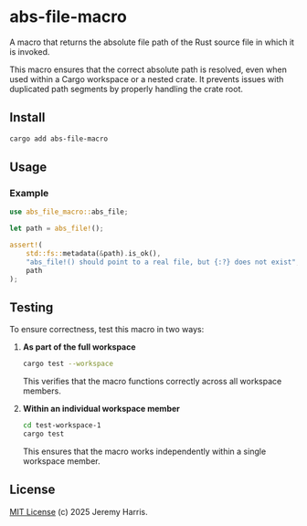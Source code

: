 # abs-file-macro

A macro that returns the absolute file path of the Rust source file in which it is invoked.

This macro ensures that the correct absolute path is resolved, even when used within a Cargo workspace or a nested crate. It prevents issues with duplicated path segments by properly handling the crate root.

## Install

```sh
cargo add abs-file-macro
```

## Usage

### Example
```rust
use abs_file_macro::abs_file;

let path = abs_file!();

assert!(
    std::fs::metadata(&path).is_ok(),
    "abs_file!() should point to a real file, but {:?} does not exist",
    path
);
```

## Testing

To ensure correctness, test this macro in two ways:

1. **As part of the full workspace**

   ```sh
   cargo test --workspace
   ```
   This verifies that the macro functions correctly across all workspace members.

2. **Within an individual workspace member**

   ```sh
   cd test-workspace-1
   cargo test
   ```
   This ensures that the macro works independently within a single workspace member.

## License

[MIT License](LICENSE) (c) 2025 Jeremy Harris.

[rust-src-page]: https://www.rust-lang.org/
[rust-logo]: https://img.shields.io/badge/Made%20with-Rust-black?&logo=Rust

[crates-page]: https://crates.io/crates/abs-file-macro
[crates-badge]: https://img.shields.io/crates/v/abs-file-macro.svg

[docs-page]: https://docs.rs/abs-file-macro
[docs-badge]: https://docs.rs/abs-file-macro/badge.svg

[license-page]: ./LICENSE
[license-badge]: https://img.shields.io/badge/license-MIT-blue.svg

[ci-page]: https://github.com/jzombie/rust-abs-file-macro/actions/workflows/ci.yml
[ci-badge]: https://github.com/jzombie/rust-abs-file-macro/actions/workflows/ci.yml/badge.svg
